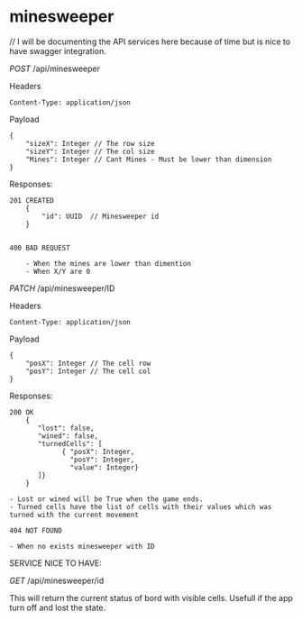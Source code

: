 # minesweeper

// I will be documenting the API services here because of time but is nice to have swagger integration.


*POST* /api/minesweeper

Headers 

    Content-Type: application/json
    
Payload

    {
        "sizeX": Integer // The row size
        "sizeY": Integer // The col size
        "Mines": Integer // Cant Mines - Must be lower than dimension
    }

 
Responses:

    201 CREATED
        {
            "id": UUID  // Minesweeper id
        }
        
    
    400 BAD REQUEST
    
        - When the mines are lower than dimention 
        - When X/Y are 0
        
        

*PATCH* /api/minesweeper/ID

Headers 

    Content-Type: application/json
    
Payload

    {
        "posX": Integer // The cell row 
        "posY": Integer // The cell col
    }

 
Responses:

    200 OK
        {
           "lost": false, 
           "wined": false, 
           "turnedCells": [
                 { "posX": Integer,
                   "posY": Integer,
                   "value": Integer}
           ]}
        }
    
    - Lost or wined will be True when the game ends. 
    - Turned cells have the list of cells with their values which was turned with the current movement
    
    404 NOT FOUND
    
    - When no exists minesweeper with ID
    
    
SERVICE NICE TO HAVE:

*GET* /api/minesweeper/id

This will return the current status of bord with visible cells. 
Usefull if the app turn off and lost the state.

